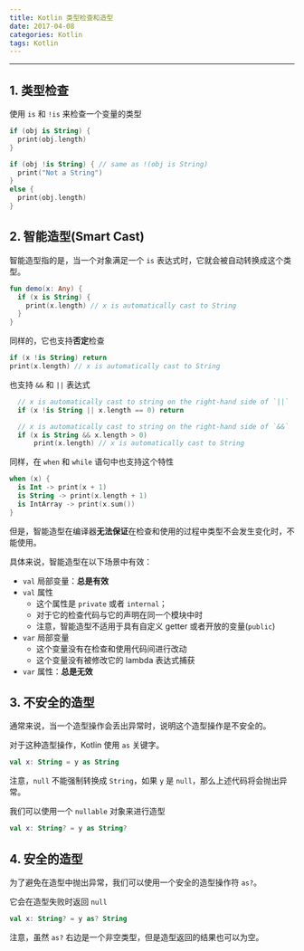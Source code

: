 ```yaml
---
title: Kotlin 类型检查和造型
date: 2017-04-08
categories: Kotlin
tags: Kotlin
---
```


---

## 1. 类型检查

使用 `is` 和 `!is` 来检查一个变量的类型

```kotlin
if (obj is String) {
  print(obj.length)
}

if (obj !is String) { // same as !(obj is String)
  print("Not a String")
}
else {
  print(obj.length)
}
```

## 2. 智能造型(Smart Cast)

智能造型指的是，当一个对象满足一个 `is` 表达式时，它就会被自动转换成这个类型。

```kotlin
fun demo(x: Any) {
  if (x is String) {
    print(x.length) // x is automatically cast to String
  }
}
```

同样的，它也支持**否定**检查

```kotlin
if (x !is String) return
print(x.length) // x is automatically cast to String
```

也支持 `&&` 和 `||` 表达式

```kotlin
  // x is automatically cast to string on the right-hand side of `||`
  if (x !is String || x.length == 0) return

  // x is automatically cast to string on the right-hand side of `&&`
  if (x is String && x.length > 0)
      print(x.length) // x is automatically cast to String
```

同样，在 `when` 和 `while` 语句中也支持这个特性

```kotlin
when (x) {
  is Int -> print(x + 1)
  is String -> print(x.length + 1)
  is IntArray -> print(x.sum())
}
```

但是，智能造型在编译器**无法保证**在检查和使用的过程中类型不会发生变化时，不能使用。

具体来说，智能造型在以下场景中有效：

- `val` 局部变量：**总是有效**
- `val` 属性
    - 这个属性是 `private` 或者 `internal`；
    - 对于它的检查代码与它的声明在同一个模块中时
    - 注意，智能造型不适用于具有自定义 getter 或者开放的变量(`public`)
- `var` 局部变量
    - 这个变量没有在检查和使用代码间进行改动
    - 这个变量没有被修改它的 lambda 表达式捕获
- `var` 属性：**总是无效**

## 3. 不安全的造型

通常来说，当一个造型操作会丢出异常时，说明这个造型操作是不安全的。

对于这种造型操作，Kotlin 使用 `as` 关键字。

```kotlin
val x: String = y as String
```

注意，`null` 不能强制转换成 `String`，如果 `y` 是 `null`，那么上述代码将会抛出异常。

我们可以使用一个 `nullable` 对象来进行造型

```kotlin
val x: String? = y as String?
```

## 4. 安全的造型

为了避免在造型中抛出异常，我们可以使用一个安全的造型操作符 `as?`。

它会在造型失败时返回 `null`

```kotlin
val x: String? = y as? String
```

注意，虽然 `as?` 右边是一个非空类型，但是造型返回的结果也可以为空。
